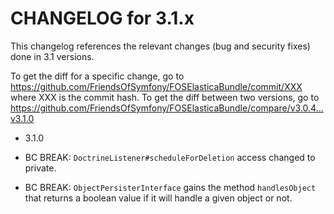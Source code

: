 CHANGELOG for 3.1.x
===================

This changelog references the relevant changes (bug and security fixes) done
in 3.1 versions.

To get the diff for a specific change, go to
https://github.com/FriendsOfSymfony/FOSElasticaBundle/commit/XXX where XXX is
the commit hash. To get the diff between two versions, go to
https://github.com/FriendsOfSymfony/FOSElasticaBundle/compare/v3.0.4...v3.1.0

* 3.1.0

* BC BREAK: `DoctrineListener#scheduleForDeletion` access changed to private.
* BC BREAK: `ObjectPersisterInterface` gains the method `handlesObject` that
  returns a boolean value if it will handle a given object or not.
